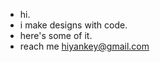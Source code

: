 - hi.
- i make designs with code.
- here's some of it.
- reach me [hiyankey@gmail.com](helloyankey@gmail.com)


